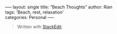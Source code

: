 –––
layout: single
title: “Beach Thoughts”
author: Rian  
tags:  'Beach, rest, relaxation'  
categories: Personal
–––


> Written with [StackEdit](https://stackedit.io/).
<!--stackedit_data:
eyJwcm9wZXJ0aWVzIjoidGl0bGU6IEJlYWNoIFRob3VnaHRzXG
5hdXRob3I6IFJpYW5cbnRhZ3M6ICdCZWFjaCwgcmVzdCwgcmVs
YXhhdGlvbidcbmNhdGVnb3JpZXM6IFBlcnNvbmFsXG5leHRlbn
Npb25zOlxuICBwcmVzZXQ6IHplcm9cbiIsImhpc3RvcnkiOlst
Mzk3NTgxMjE0LC0zOTc1ODEyMTQsMjAzODkyODY1OSwxMjY3MD
ExNTcxXX0=
-->
